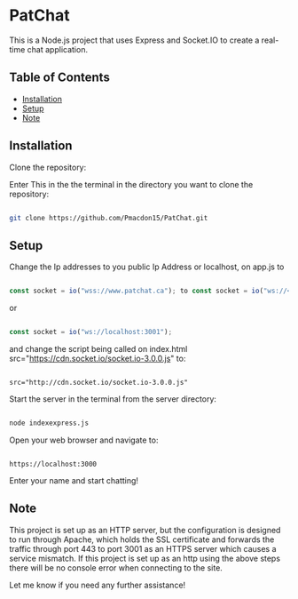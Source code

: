 # PatChat
This is a Node.js project that uses Express and Socket.IO to create a real-time chat application.


## Table of Contents

- [Installation](#Installation)
- [Setup](#Setup)
- [Note](#Note)

  
## Installation

Clone the repository: 

Enter This in the the terminal in the directory you want to clone the repository:

```bash

git clone https://github.com/Pmacdon15/PatChat.git

```

## Setup

Change the  Ip addresses to you public Ip Address or localhost, on app.js  to


``` javaScript

const socket = io("wss://www.patchat.ca"); to const socket = io("ws://<publicIp>:3001"); 

```

or 

``` javaScript

const socket = io("ws://localhost:3001");

```

and change the script being called on index.html src="https://cdn.socket.io/socket.io-3.0.0.js" to:

```url 

src="http://cdn.socket.io/socket.io-3.0.0.js"

```

Start the server in the terminal from the server directory:

```bash

node indexexpress.js

```

Open your web browser and navigate to:

```url

https://localhost:3000 

```

Enter your name and start chatting!

## Note 
This project is set up as an HTTP server, but the configuration is designed to run through Apache, which holds the SSL certificate and forwards the traffic through port 443 to port 3001 as an HTTPS server which causes a service mismatch. If this project is set up as an http using the above steps there will be no console error when connecting to the site.

Let me know if you need any further assistance!
